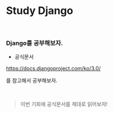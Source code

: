 # Study Django


<br/>

### Django를 공부해보자.

- 공식문서

https://docs.djangoproject.com/ko/3.0/

를 참고해서 공부해보자.

<br/>

> 이번 기회에 공식문서를 제대로 읽어보자!

